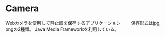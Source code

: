 Camera
======================
Webカメラを使用して静止画を保存するアプリケーション　　
保存形式はjpg, pngの2種類。
Java Media Frameworkを利用している。　　


